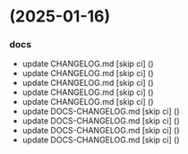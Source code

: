 #  (2025-01-16)


### docs

* update CHANGELOG.md [skip ci] ([](https://github.com/pos-fiap-schepis/hackton-spring-app/commit/6df3e18560fe479d2c07296656c06a83d05068db))
* update CHANGELOG.md [skip ci] ([](https://github.com/pos-fiap-schepis/hackton-spring-app/commit/448965c4d1910632bc0a557969e4b3e6c6279c8f))
* update CHANGELOG.md [skip ci] ([](https://github.com/pos-fiap-schepis/hackton-spring-app/commit/37cd5a7e8f804c886029f95ad1ed1f6391b74b6b))
* update CHANGELOG.md [skip ci] ([](https://github.com/pos-fiap-schepis/hackton-spring-app/commit/9b643abda9a44761fad50258d11e547e2c1dd59f))
* update CHANGELOG.md [skip ci] ([](https://github.com/pos-fiap-schepis/hackton-spring-app/commit/f6f9863aa7aa50e17e8bf48ebd615c3e58919598))
* update DOCS-CHANGELOG.md [skip ci] ([](https://github.com/pos-fiap-schepis/hackton-spring-app/commit/8d89c5a7d26224fdd5fc7a94d97d28c6038e5cb8))
* update DOCS-CHANGELOG.md [skip ci] ([](https://github.com/pos-fiap-schepis/hackton-spring-app/commit/e8401ea2b5ce9b5e2d28fa0f18235abfc7b82bea))
* update DOCS-CHANGELOG.md [skip ci] ([](https://github.com/pos-fiap-schepis/hackton-spring-app/commit/62b5f6b0b64aca1703c125c338fbe0590362d75f))
* update DOCS-CHANGELOG.md [skip ci] ([](https://github.com/pos-fiap-schepis/hackton-spring-app/commit/ad01305fe935cb9235928ddbf217db27a80fc37d))



